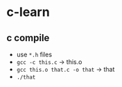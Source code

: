 # c-learn

## c compile

- use `*.h` files
- `gcc -c this.c` -> this.o
- `gcc this.o that.c -o that` -> that
- `./that`
